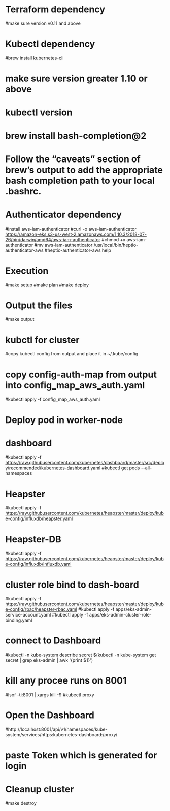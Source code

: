 # Terraform dependency 
#make sure version v0.11 and above 

# Kubectl dependency
#brew install kubernetes-cli
# make sure version greater 1.10 or above 
# kubectl version  
# brew install bash-completion@2
# Follow the “caveats” section of brew’s output to add the appropriate bash completion path to your local .bashrc.

# Authenticator dependency
#install aws-iam-authenticator
#curl -o aws-iam-authenticator https://amazon-eks.s3-us-west-2.amazonaws.com/1.10.3/2018-07-26/bin/darwin/amd64/aws-iam-authenticator
#chmod +x aws-iam-authenticator
#mv aws-iam-authenticator /usr/local/bin/heptio-authenticator-aws
#heptio-authenticator-aws help

# Execution
#make setup
#make plan 
#make deploy

# Output the files
#make output

# kubctl for cluster 
#copy kubectl config from output and place it in ~/.kube/config

# copy config-auth-map from output into config_map_aws_auth.yaml 
#kubectl apply -f config_map_aws_auth.yaml

# Deploy pod in worker-node
# dashboard
#kubectl apply -f https://raw.githubusercontent.com/kubernetes/dashboard/master/src/deploy/recommended/kubernetes-dashboard.yaml
#kubectl get pods --all-namespaces

# Heapster
#kubectl apply -f https://raw.githubusercontent.com/kubernetes/heapster/master/deploy/kube-config/influxdb/heapster.yaml

# Heapster-DB
#kubectl apply -f https://raw.githubusercontent.com/kubernetes/heapster/master/deploy/kube-config/influxdb/influxdb.yaml

# cluster role bind to dash-board
#kubectl apply -f https://raw.githubusercontent.com/kubernetes/heapster/master/deploy/kube-config/rbac/heapster-rbac.yaml
#kubectl apply -f apps/eks-admin-service-account.yaml
#kubectl apply -f apps/eks-admin-cluster-role-binding.yaml


# connect to Dashboard
#kubectl -n kube-system describe secret $(kubectl -n kube-system get secret | grep eks-admin | awk '{print $1}')

# kill any procee runs on 8001
#lsof -ti:8001 | xargs kill -9
#kubectl proxy


# Open the Dashboard
#http://localhost:8001/api/v1/namespaces/kube-system/services/https:kubernetes-dashboard:/proxy/

# paste Token which is generated for login

# Cleanup cluster
#make destroy

